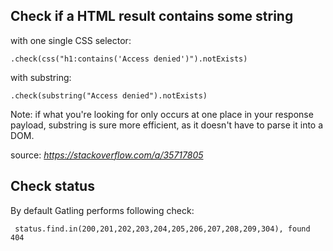 ## Check if a HTML result contains some string

with one single CSS selector:

```.check(css("h1:contains('Access denied')").notExists)```

with substring:

```.check(substring("Access denied").notExists)```

Note: if what you're looking for only occurs at one place in your response payload, substring is sure more efficient, as it doesn't have to parse it into a DOM.

source: _https://stackoverflow.com/a/35717805_

## Check status
By default Gatling performs following check:

``` status.find.in(200,201,202,203,204,205,206,207,208,209,304), found 404```
